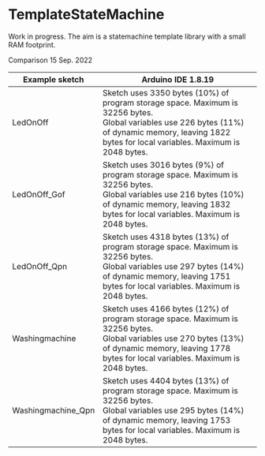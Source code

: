 # TemplateStateMachine



Work in progress. The aim is a statemachine template library with a small RAM footprint.



Comparison 15 Sep. 2022

| Example sketch     | Arduino IDE 1.8.19                                           |
| ------------------ | ------------------------------------------------------------ |
| LedOnOff           | Sketch uses 3350 bytes (10%) of program storage space. Maximum is 32256 bytes.<br/>Global variables use 226 bytes (11%) of dynamic memory, leaving 1822 bytes for local variables. Maximum is 2048 bytes. |
| LedOnOff_Gof       | Sketch uses 3016 bytes (9%) of program storage space. Maximum is 32256 bytes.<br/>Global variables use 216 bytes (10%) of dynamic memory, leaving 1832 bytes for local variables. Maximum is 2048 bytes. |
| LedOnOff_Qpn       | Sketch uses 4318 bytes (13%) of program storage space. Maximum is 32256 bytes.<br/>Global variables use 297 bytes (14%) of dynamic memory, leaving 1751 bytes for local variables. Maximum is 2048 bytes. |
| Washingmachine     | Sketch uses 4166 bytes (12%) of program storage space. Maximum is 32256 bytes.<br/>Global variables use 270 bytes (13%) of dynamic memory, leaving 1778 bytes for local variables. Maximum is 2048 bytes. |
| Washingmachine_Qpn | Sketch uses 4404 bytes (13%) of program storage space. Maximum is 32256 bytes.<br/>Global variables use 295 bytes (14%) of dynamic memory, leaving 1753 bytes for local variables. Maximum is 2048 bytes. |

